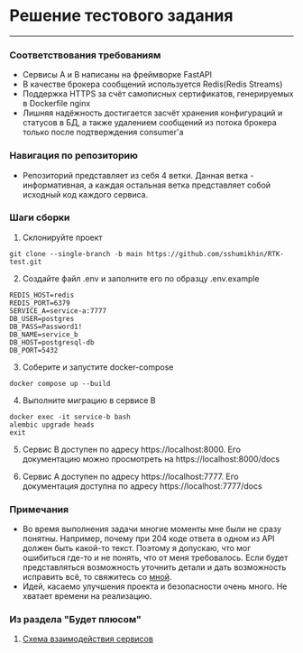# Решение тестового задания

---
### Соответствования требованиям

- Сервисы А и B написаны на фреймворке FastAPI
- В качестве брокера сообщений используется Redis(Redis Streams)
- Поддержка HTTPS за счёт самописных сертификатов, генерируемых в Dockerfile nginx
- Лишняя надёжность достигается засчёт хранения конфигураций и статусов в БД, а также удалением сообщений из потока брокера только после подтверждения consumer'а

### Навигация по репозиторию

- Репозиторий представляет из себя 4 ветки. Данная ветка - информативная, а каждая остальная ветка представляет собой исходный код каждого сервиса.

### Шаги сборки
1) Склонируйте проект
```
git clone --single-branch -b main https://github.com/sshumikhin/RTK-test.git
```

2) Создайте файл .env и заполните его по образцу .env.example
```
REDIS_HOST=redis
REDIS_PORT=6379
SERVICE_A=service-a:7777
DB_USER=postgres
DB_PASS=Password1!
DB_NAME=service_b
DB_HOST=postgresql-db
DB_PORT=5432
```

3) Соберите и запустите docker-compose
```
docker compose up --build
```
4) Выполните миграцию в сервисе B
```
docker exec -it service-b bash
alembic upgrade heads
exit
```
5) Сервис B доступен по адресу https://localhost:8000. Его документацию можно просмотреть на https://localhost:8000/docs

6) Сервис А доступен по адресу https://localhost:7777. Его документация доступна по адресу https://localhost:7777/docs


### Примечания
- Во время выполнения задачи многие моменты мне были не сразу понятны. 
Например, почему при 204 коде ответа в одном из API должен быть какой-то текст. Поэтому я допускаю, что мог ошибиться где-то и не понять, что от меня требовалось. Если будет представляться возможность уточнить детали и дать возможность исправить всё, то свяжитесь со [мной](https://t.me/username23465).
- Идей, касаемо улучшения проекта и безопасности очень много. Не хватает времени на реализацию.

### Из раздела "Будет плюсом"

1) [Схема взаимодействия сервисов](https://miro.com/app/board/uXjVLnXYpk4=/)
